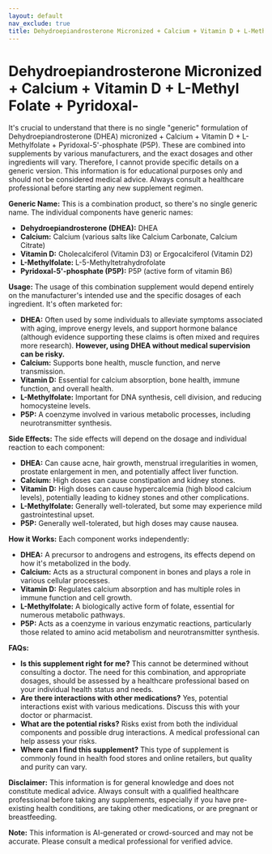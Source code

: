 ```yaml
---
layout: default
nav_exclude: true
title: Dehydroepiandrosterone Micronized + Calcium + Vitamin D + L-Methyl Folate + Pyridoxal-
---
```


# Dehydroepiandrosterone Micronized + Calcium + Vitamin D + L-Methyl Folate + Pyridoxal-

It's crucial to understand that there is no single "generic" formulation of Dehydroepiandrosterone (DHEA) micronized + Calcium + Vitamin D + L-Methylfolate + Pyridoxal-5'-phosphate (P5P).  These are combined into supplements by various manufacturers, and the exact dosages and other ingredients will vary.  Therefore, I cannot provide specific details on a generic version.  This information is for educational purposes only and should not be considered medical advice.  Always consult a healthcare professional before starting any new supplement regimen.


**Generic Name:**  This is a combination product, so there's no single generic name. The individual components have generic names:

* **Dehydroepiandrosterone (DHEA):**  DHEA
* **Calcium:** Calcium (various salts like Calcium Carbonate, Calcium Citrate)
* **Vitamin D:** Cholecalciferol (Vitamin D3) or Ergocalciferol (Vitamin D2)
* **L-Methylfolate:** L-5-Methyltetrahydrofolate
* **Pyridoxal-5'-phosphate (P5P):**  P5P (active form of vitamin B6)


**Usage:**  The usage of this combination supplement would depend entirely on the manufacturer's intended use and the specific dosages of each ingredient.  It's often marketed for:

* **DHEA:**  Often used by some individuals to alleviate symptoms associated with aging, improve energy levels, and support hormone balance (although evidence supporting these claims is often mixed and requires more research).  **However, using DHEA without medical supervision can be risky.**
* **Calcium:** Supports bone health, muscle function, and nerve transmission.
* **Vitamin D:** Essential for calcium absorption, bone health, immune function, and overall health.
* **L-Methylfolate:** Important for DNA synthesis, cell division, and reducing homocysteine levels.
* **P5P:**  A coenzyme involved in various metabolic processes, including neurotransmitter synthesis.


**Side Effects:** The side effects will depend on the dosage and individual reaction to each component:

* **DHEA:** Can cause acne, hair growth, menstrual irregularities in women, prostate enlargement in men, and potentially affect liver function.
* **Calcium:** High doses can cause constipation and kidney stones.
* **Vitamin D:** High doses can cause hypercalcemia (high blood calcium levels), potentially leading to kidney stones and other complications.
* **L-Methylfolate:** Generally well-tolerated, but some may experience mild gastrointestinal upset.
* **P5P:** Generally well-tolerated, but high doses may cause nausea.


**How it Works:** Each component works independently:

* **DHEA:** A precursor to androgens and estrogens, its effects depend on how it's metabolized in the body.
* **Calcium:** Acts as a structural component in bones and plays a role in various cellular processes.
* **Vitamin D:**  Regulates calcium absorption and has multiple roles in immune function and cell growth.
* **L-Methylfolate:**  A biologically active form of folate, essential for numerous metabolic pathways.
* **P5P:** Acts as a coenzyme in various enzymatic reactions, particularly those related to amino acid metabolism and neurotransmitter synthesis.


**FAQs:**

* **Is this supplement right for me?**  This cannot be determined without consulting a doctor.  The need for this combination, and appropriate dosages, should be assessed by a healthcare professional based on your individual health status and needs.
* **Are there interactions with other medications?** Yes, potential interactions exist with various medications.  Discuss this with your doctor or pharmacist.
* **What are the potential risks?**  Risks exist from both the individual components and possible drug interactions. A medical professional can help assess your risks.
* **Where can I find this supplement?**  This type of supplement is commonly found in health food stores and online retailers, but quality and purity can vary.


**Disclaimer:** This information is for general knowledge and does not constitute medical advice.  Always consult with a qualified healthcare professional before taking any supplements, especially if you have pre-existing health conditions, are taking other medications, or are pregnant or breastfeeding.


**Note:** This information is AI-generated or crowd-sourced and may not be accurate. Please consult a medical professional for verified advice.